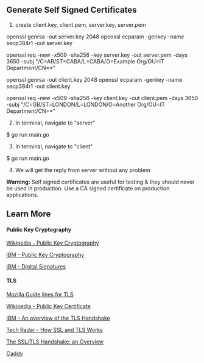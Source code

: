 

## Generate Self Signed Certificates

1. create client.key, client.pem, server.key, server.pem

openssl genrsa -out server.key 2048
openssl ecparam -genkey -name secp384r1 -out server.key

openssl req -new -x509 -sha256 -key server.key -out server.pem -days 3650 -subj "/C=AR/ST=CABA/L=CABA/O=Example Org/OU=IT Department/CN=*"

openssl genrsa -out client.key 2048
openssl ecparam -genkey -name secp384r1 -out client.key

openssl req -new -x509 -sha256 -key client.key -out client.pem -days 3650 -subj "/C=GB/ST=LONDON/L=LONDON/O=Another Org/OU=IT Department/CN=*"




2. In terminal, navigate to "server"

$ go run main.go




3. In terminal, navigate to "client"

$ go run main.go



4. We will get the reply from server without any problem







**Warning:** Self signed certificates are useful for testing & they should never be used in production. Use a CA signed certificate on production applications.


## Learn More

#### Public Key Cryptography

[Wikipedia - Public Key Cryptography](https://en.wikipedia.org/wiki/Public-key_cryptography)

[IBM - Public Key Cryptography](https://www.ibm.com/support/knowledgecenter/en/SSB23S_1.1.0.13/gtps7/s7pkey.html)

[IBM - Digital Signatures](https://www.ibm.com/support/knowledgecenter/SSB23S_1.1.0.13/gtps7/s7dsign.html)

#### TLS

[Mozilla Guide lines for TLS](https://wiki.mozilla.org/Security/Server_Side_TLS)

[Wikipedia - Public Key Certificate](https://en.wikipedia.org/wiki/Public_key_certificate)

[IBM - An overview of the TLS Handshake](https://www.ibm.com/support/knowledgecenter/en/SSFKSJ_7.1.0/com.ibm.mq.doc/sy10660_.htm)

[Tech Radar - How SSL and TLS Works](https://www.techradar.com/news/software/how-ssl-and-tls-works-1047412)

[The SSL/TLS Handshake: an Overview](https://www.ssl.com/article/ssl-tls-handshake-overview/)

[Caddy](https://caddyserver.com/)
